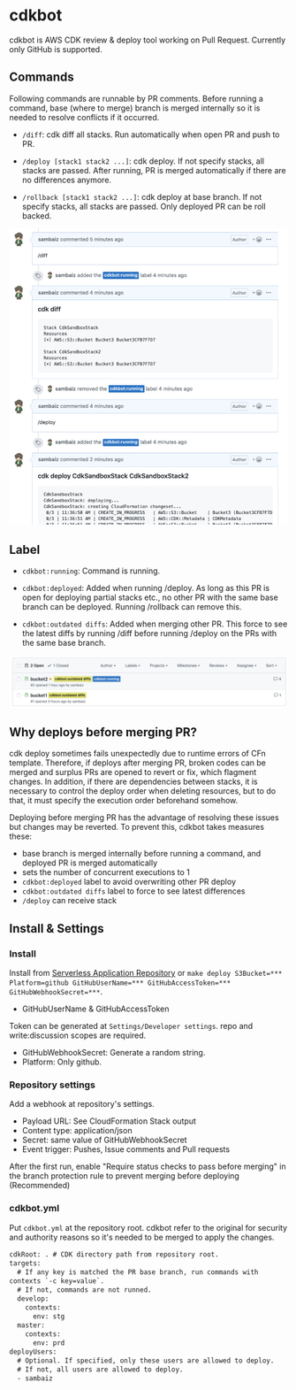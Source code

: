 # cdkbot

cdkbot is AWS CDK review & deploy tool working on Pull Request.
Currently only GitHub is supported.

## Commands

Following commands are runnable by PR comments. 
Before running a command, base (where to merge) branch is merged internally 
so it is needed to resolve conflicts if it occurred.

- `/diff`: cdk diff all stacks. Run automatically when open PR and push to PR.
- `/deploy [stack1 stack2 ...]`: 
cdk deploy. If not specify stacks, all stacks are passed. 
After running, PR is merged automatically if there are no differences anymore.

- `/rollback [stack1 stack2 ...]`: 
cdk deploy at base branch. If not specify stacks, all stacks are passed. 
Only deployed PR can be roll backed.

![run /diff and /deploy](./doc-assets/run-diff-deploy.png)

## Label

- `cdkbot:running`: Command is running. 
- `cdkbot:deployed`: 
Added when running /deploy. 
As long as this PR is open for deploying partial stacks etc., no other PR with the same base branch can be deployed.
Running /rollback can remove this.

- `cdkbot:outdated diffs`: 
Added when merging other PR. 
This force to see the latest diffs by running /diff before running /deploy on the PRs with the same base branch.

![oudated diffs label](./doc-assets/outdated-diffs.png)

## Why deploys before merging PR?

cdk deploy sometimes fails unexpectedly due to runtime errors of CFn template.
Therefore, if deploys after merging PR, 
broken codes can be merged and surplus PRs are opened to revert or fix, which flagment changes. 
In addition, if there are dependencies between stacks, it is necessary to control the deploy order when deleting resources, 
but to do that, it must specify the execution order beforehand somehow.

Deploying before merging PR has the advantage of resolving these issues but changes may be reverted.
To prevent this, cdkbot takes measures these:

- base branch is merged internally before running a command, and deployed PR is merged automatically
- sets the number of concurrent executions to 1
- `cdkbot:deployed` label to avoid overwriting other PR deploy
- `cdkbot:outdated diffs` label to force to see latest differences
- `/deploy` can receive stack

## Install & Settings

### Install

Install from [Serverless Application Repository](https://serverlessrepo.aws.amazon.com/applications/arn:aws:serverlessrepo:us-east-1:524580158183:applications~cdkbot) 
or `make deploy S3Bucket=*** Platform=github GitHubUserName=*** GitHubAccessToken=*** GitHubWebhookSecret=***`.

- GitHubUserName & GitHubAccessToken

Token can be generated at `Settings/Developer settings`.
repo and write:discussion scopes are required.

- GitHubWebhookSecret: Generate a random string.
- Platform: Only github.

### Repository settings

Add a webhook at repository's settings. 

- Payload URL: See CloudFormation Stack output
- Content type: application/json 
- Secret: same value of GitHubWebhookSecret
- Event trigger: Pushes, Issue comments and Pull requests

After the first run, enable "Require status checks to pass before merging" 
in the branch protection rule to prevent merging before deploying (Recommended)

### cdkbot.yml

Put `cdkbot.yml` at the repository root. 
cdkbot refer to the original for security and authority reasons 
so it's needed to be merged to apply the changes.

```
cdkRoot: . # CDK directory path from repository root.
targets:
  # If any key is matched the PR base branch, run commands with contexts `-c key=value`.
  # If not, commands are not runned.
  develop:
    contexts:
      env: stg
  master:
    contexts:
      env: prd
deployUsers:
  # Optional. If specified, only these users are allowed to deploy.
  # If not, all users are allowed to deploy.
  - sambaiz
```

